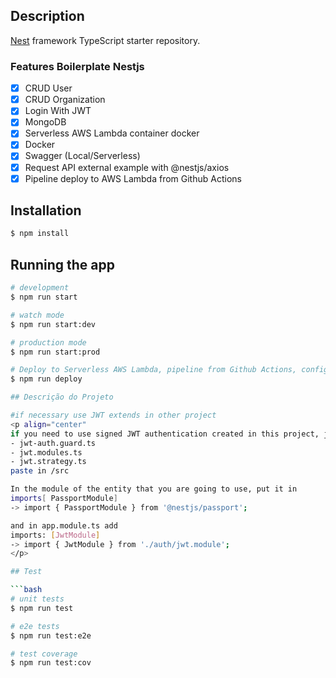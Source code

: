 ## Description

[Nest](https://github.com/nestjs/nest) framework TypeScript starter repository.

### Features Boilerplate Nestjs

- [x] CRUD User
- [x] CRUD Organization
- [x] Login With JWT
- [x] MongoDB
- [x] Serverless AWS Lambda container docker
- [x] Docker
- [x] Swagger (Local/Serverless)
- [x] Request API external example with @nestjs/axios
- [x] Pipeline deploy to AWS Lambda from Github Actions

## Installation

```bash
$ npm install
```

## Running the app

````bash
# development
$ npm run start

# watch mode
$ npm run start:dev

# production mode
$ npm run start:prod

# Deploy to Serverless AWS Lambda, pipeline from Github Actions, config path .github
$ npm run deploy

## Descrição do Projeto

#if necessary use JWT extends in other project
<p align="center"
if you need to use signed JWT authentication created in this project, just copy the *auth* folder with the following files:
- jwt-auth.guard.ts
- jwt.modules.ts
- jwt.strategy.ts
paste in /src

In the module of the entity that you are going to use, put it in
imports[ PassportModule]
-> import { PassportModule } from '@nestjs/passport';

and in app.module.ts add
imports: [JwtModule]
-> import { JwtModule } from './auth/jwt.module';
</p>

## Test

```bash
# unit tests
$ npm run test

# e2e tests
$ npm run test:e2e

# test coverage
$ npm run test:cov
````
